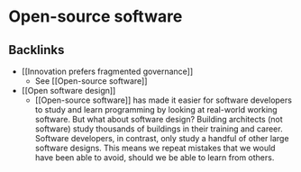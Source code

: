 # Open-source software
## Backlinks
* [[Innovation prefers fragmented governance]]
	* See [[Open-source software]]
* [[Open software design]]
	* [[Open-source software]] has made it easier for software developers to study and learn programming by looking at real-world working software. But what about software design? Building architects (not software) study thousands of buildings in their training and career. Software developers, in contrast, only study a handful of other large software designs. This means we repeat mistakes that we would have been able to avoid, should we be able to learn from others.

<!-- #evergreen -->

<!-- {BearID:BCED7A8B-2F87-41F2-9869-B89A7D324CA5-70221-000005B60712311B} -->
